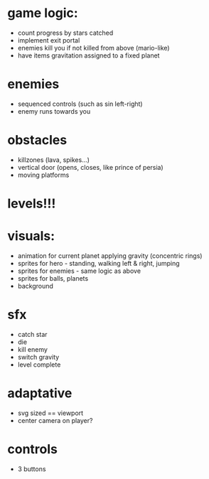 # game logic:

* count progress by stars catched
* implement exit portal
* enemies kill you if not killed from above (mario-like)
* have items gravitation assigned to a fixed planet



# enemies

* sequenced controls (such as sin left-right)
* enemy runs towards you



# obstacles

* killzones (lava, spikes...)
* vertical door (opens, closes, like prince of persia)
* moving platforms



# levels!!!



# visuals:

* animation for current planet applying gravity (concentric rings)
* sprites for hero - standing, walking left & right, jumping
* sprites for enemies - same logic as above
* sprites for balls, planets
* background



# sfx

* catch star
* die
* kill enemy
* switch gravity
* level complete



# adaptative

* svg sized == viewport
* center camera on player?


# controls

* 3 buttons

